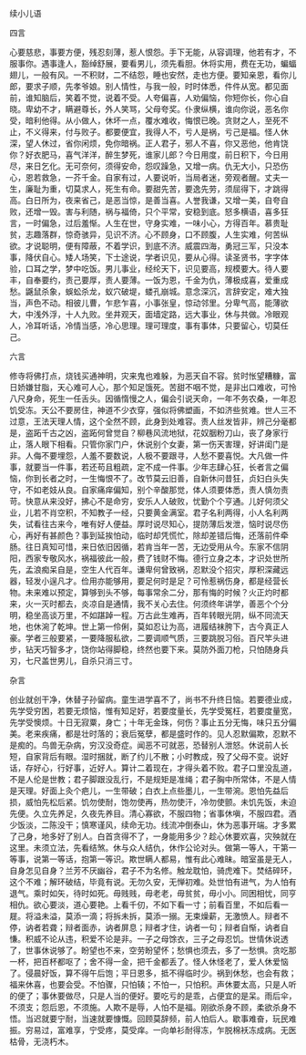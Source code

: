 续小儿语  

四言  

心要慈悲，事要方便，残忍刻薄，惹人恨怨。手下无能，从容调理，他若有才，不服事你。遇事逢人，豁绰舒展，要看男儿，须先看胆。休将实用，费在无功，蝙蝠翅儿，一般有风。一不积财，二不结怨，睡也安然，走也方便。要知亲恩，看你儿郎，要求子顺，先孝爷娘。别人情性，与我一般，时时体悉，件件从宽。都见面前，谁知脑后，笑着不觉，说着不受。人夸偏喜，人劝偏恼，你短你长，你心自晓。卑幼不才，瞒避尊长，外人笑骂，父母夸奖。仆隶纵横，谁向你说，恶名你受，暗利他得。从小做人，休坏一点，覆水难收，悔恨已晚。贪财之人，至死不止，不义得来，付与败子。都要便宜，我得人不，亏人是祸，亏己是福。怪人休深，望人休过，省你闲烦，免你暗祸。正人君子，邪人不喜，你又恶他，他肯饶你？好衣肥马，喜气洋洋，醉生梦死，谁家儿郎？今日用度，前日积下，今日用尽，来日乞化。无可奈何，须得安命，怨叹躁急，又增一病。仇无大小，只恐伤心，恩若救急，一芥千金。自家有过，人要说听，当局者迷，旁观者醒。丈夫一生，廉耻为重，切莫求人，死生有命。要甜先苦，要逸先劳，须屈得下，才跳得高。白日所为，夜来省己，是恶当惊，是善当喜。人誉我谦，又增一美，自夸自败，还增一毁。害与利随，祸与福倚，只个平常，安稳到底。怒多横语，喜多狂言，一时偏急，过后羞惭。人生在世，守身实难，一味小心，方得百年。慕贵耻贫，志趣落群，惊奇骇异，见识不济。心不顾身，口不顾腹，人生实难，何苦纵欲。才说聪明，便有障蔽，不着学识，到底不济。威震四海，勇冠三军，只没本事，降伏自心。矮人场笑，下士途说，学者识见，要从心得。读圣贤书，字字体验，口耳之学，梦中吃饭。男儿事业，经纶天下，识见要高，规模要大。待人要丰，自奉要约，责己要厚，责人要薄。一饭为恩，千金为仇，薄极成喜，爱重成愁。鼷鼠杀象，蜈蚣杀龙，蚁穴破堤，蝼孔崩城。意念深沉，言辞安定，难大独当，声色不动。相彼儿曹，乍悲乍喜，小事张皇，惊动邻里。分卑气高，能薄欲大，中浅外浮，十人九败。坐井观天，面墙定路，远大事业，休与共做。冷眼观人，冷耳听话，冷情当感，冷心思理。理可理度，事有事体，只要留心，切莫任己。  

六言  

修寺将佛打点，烧钱买通神明，灾来鬼也难躲，为恶天自不容。贫时怅望糟糠，富日娇嫌甘脂，天心难可人心，那个知足饿死。苦甜不咽不觉，是非出口难收，可怜八尺身命，死生一任舌头。因循惰慢之人，偏会引说天命，一年不务农桑，一年忍饥受冻。天公不要房住，神道不少衣穿，强似将佛塑画，不如济些贫难。世人三不过意，王法天理人情，这个全然不顾，此身到处难容。责人丝发皆非，辨己分毫都是，盗跖千古之凶，盗跖何曾觉自？柳巷风流地狱，花奴胭粉刀山，丧了身家行止，落人眼下相看。只管你家门户，休说别个女妻，第一伤天害理，好讲闺门是非。人侮不要埋怨，人羞不要数说，人极不要跟寻，人愁不要喜悦。大凡做一件事，就要当一件事，若还苟且粗疏，定不成一件事。少年志肆心狂，长者言之偏恼，你到长者之时，一生悔恨不了。改节莫云旧善，自新休问昔狂，贞妇白头失守，不如老妓从良。自家痛痒偏知，别个辛酸那觉，体人须要体悉，责人慎勿责苛。快意从来没好，拂心不是命穷，安乐人人破败，忧勤个个亨通。儿好何须父业，儿若不肖空积，不知教子一经，只要黄金满室。君子名利两得，小人名利两失，试看往古来今，唯有好人便益。厚时说尽知心，提防薄后发泄，恼时说尽伤心，再好有甚颜色？事到延挨怕动，临时却凭慌忙，除却差错后悔，还落前件牵肠。往日真知可惜，来日依旧因循，若肯当年一苦，无边受用从今。东家不信阴阳，西家专敬风水，祸福彼此一般，费了钱财不悔。德行立身之本，才识处世所先，孟浪痴呆自是，空生人代百年。谦卑何曾致祸，忍默没个招灾，厚积深藏远器，轻发小逞凡才。俭用亦能够用，要足何时是足？可怜惹祸伤身，都是经营长物。未来难以预定，算够到头不够，每事常余二分，那有悔的时候？火正灼时都来，火一灭时都去，炎凉自是通情，我不关心去住。何须终年讲学，善恶个个分明，稳坐高谈万里，不如踸踔一程。万古此生难再，百年转眼光阴，纵不同流天地，也休涴了乾坤。世上第一伶俐，莫如忍让为高，进履结袜胯下，古今真正人豪。学者三般要紧，一要降服私欲，二要调顺气质，三要跳脱习俗。百尺竿头进步，钻天巧智多才，饶你站得脚稳，终然也要下来。莫防外面刀枪，只怕随身兵刃，七尺盖世男儿，自杀只消三寸。  

杂言  

创业就创干净，休替子孙留病。童生进学喜不了，尚书不升终日恼。若要德业成，先学受穷困，若要无烦恼，惟有知足好，若要度量长，先学受冤枉，若要度量宽，先学受懊烦。十日无寂粟，身亡；十年无金珠，何伤？事止五分无悔，味只五分偏美。老来疾痛，都是壮时落的；衰后冤孽，都是盛时作的。见人忍默偏欺，忍默不是痴的。鸟兽无杂病，穷汉没奇症。闻恶不可就恶，恐替别人泄怒。休说前人长短，自家背后有眼。湿时捆就，断了约儿不散；小时教成，殁了父母不变。说好话，存好心，行好事，近好人。算计二着现在，才得头着不败。君子口里没乱道，不是人伦是世教；君子脚跟没乱行，不是规矩是准绳；君子胸中所常体，不是人情是天理。好面上灸个疤儿，一生带破；白衣上点些墨儿，一生带涴。恩怕先益后损，威怕先松后紧。饥勿使耐，饱勿使再，热勿使汗，冷勿使颤。未饥先饭，未迫先便。久立先养足，久夜先养目。清心寡欲，不服四物；省事休嗔，不服四君。酒少饭淡，二陈没干；慎寒谨风，续命无功。线流冲倒泰山，休为恶事开端。才多累了己身，地多好了别人。白首贪得不了，一身能用多少？趁心休要欢喜，灾殃就在这里。未须立法，先看结煞。休与众人结仇，休作公论对头。做第一等人，干第一等事，说第一等话，抱第一等识。欺世瞒人都易，惟有此心难昧。暗室虽是无人，自身怎见自身？兰芳不厌幽谷，君子不为名修。触龙耽怕，骑虎难下。焚结碎环，这个不难；解环破结，毕竟有说。无勿久安，无惮初难。处世怕有进气，为人怕有退气。乘时如矢，待时如死。毋贱贱，毋老老，毋贫贫，毋小小。同困相忧，同亨相仇。欲心要淡，道心要艳。上看千仞，不如下看一寸；前看百里，不如后看一屣。将溢未溢，莫添一滴；将拆未拆，莫添一搦。无束燥薪，无激愤人。辩者不停，讷者若聋；辩者面赤，讷者屏息；辩者才住，讷者一句；辩者自惭，讷者自慊。积威不论从违，积爱不论是非。一子之母馀衣，三子之母忍饥。世情休说透了，世事休说够了。盼望也不来，空劳盼望怀；愁惧也须去，多了一愁惧。贪吃那一杯，把百杯都呕了；舍不得一金，把千金都丢了。怪人休怪老了，爱人休爱恼了。侵晨好饭，算不得午后饱；平日恩多，抵不得临时少。祸到休愁，也会有救；福来休喜，也要会受。不怕骤，只怕辏；不怕一，只怕积。声休要太高，只是人听的便了；事休要做尽，只是人当的便好。要吃亏的是乖，占便宜的是呆。雨后伞，不须支；怨后恩，不须施。人欺不是辱，人怕不是福。刚欲杀身不顾，柔欲杀身不悟。当迟就要宁耐，当速就要慷慨。回顾莫辞频，前人怕后人。歇事难奋，玩民难振。穷易过，富难享，宁受疼，莫受痒。一向单衫耐得冻，乍脱棉袄冻成病。无医枯骨，无浇朽木。  

